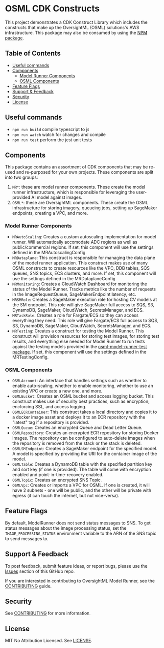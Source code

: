 # OSML CDK Constructs

This project demonstrates a CDK Construct Library which includes the constructs that make up the OversightML (OSML) solutions's AWS infrastructure. This package may also be consumed by using the [NPM package](https://www.npmjs.com/package/osml-cdk-constructs).

## Table of Contents

* [Useful commands](#useful-commands)
* [Components](#components)
  * [Model Runner Components](#model-runner-components)
  * [OSML Components](#osml-components)
* [Feature Flags](#feature-flags)
* [Support & Feedback](#support--feedback)
* [Security](#security)
* [License](#license)

## Useful commands

* `npm run build`   compile typescript to js
* `npm run watch`   watch for changes and compile
* `npm run test`    perform the jest unit tests

## Components

This package contains an assortment of CDK components that may be re-used and re-purposed for your own projects. These components are split into two groups:

1. `MR*`: these are model runner components. These create the model runner infrastructure, which is responsible for leveraging the user-provided AI model against images.
2. `OSML*`: these are OversightML components. These create the OSML infrastructure for storing imagery, queueing jobs, setting up SageMaker endpoints, creating a VPC, and more.

### Model Runner Components

* `MRAutoScaling`: Creates a custom autoscaling implementation for model runner. Will automatically accomodate ADC regions as well as public/commercial regions. If set, this component will use the settings defined in the MRAutoscalingConfig.
* `MRDataplane`: This construct is responsible for managing the data plane of the model runner application. This construct makes use of many OSML constructs to create resources like the VPC, DDB tables, SQS queues, SNS topics, ECS clusters, and more. If set, this component will use the settings defined in the MRDataplaneConfig
* `MRMonitoring`: Creates a CloudWatch Dashboard for monitoring the status of the Model Runner. Tracks metrics like the number of requests in the ImageRequestQueue, SageMakerEndpoint latency, etc.
* `MRSMRole`: Creates a SageMaker execution role for hosting CV models at the SM endpoint. This role will give SageMaker full access to SQS, S3, DynamoDB, SageMaker, CloudWatch, SecretsManager, and ECS.
* `MRTaskRole`: Creates a role for Fargate/ECS so they can access everything they need. This role will give Fargate/ECS full access to SQS, S3, DynamoDB, SageMaker, CloudWatch, SecretsManager, and ECS.
* `MRTesting`: Creates a construct for testing the Model Runner. This construct will provision resources for storing test images, for storing test results, and everything else needed for Model Runner to run tests against the testing models provided in the [osml-model-runner-test package](https://github.com/aws-solutions-library-samples/osml-model-runner-test). If set, this component will use the settings defined in the MRTestingConfig.

### OSML Components

* `OSMLAccount`: An interface that handles settings such as whether to enable auto-scaling, whether to enable monitoring, whether to use an existing VPC or create a new one, and more.
* `OSMLBucket`: Creates an OSML bucket and access logging bucket. This construct makes use of security best practices, such as encryption, encforcing SSL, and access logging.
* `OSMLECRContainer`: This construct takes a local directory and copies it to a docker image asset and deploys it to an ECR repository with the "latest" tag if a repository is provided.
* `OSMLQueue`: Creates an encrypted Queue and Dead Letter Queue.
* `OSMLRepository`: Creates an encrypted ECR repository for storing Docker images. The repository can be configured to auto-delete images when the repository is removed from the stack or the stack is deleted.
* `OSMLSMEndpoint`: Creates a SageMaker endpoint for the specified model. A model is specified by providing the URI for the container image of the model.
* `OSMLTable`: Creates a DynamoDB table with the specified partition key and sort key (if one is provided). The table will come with encryption enabled and point-in-time-recovery enabled.
* `OSMLTopic`: Creates an encrypted SNS Topic.
* `OSMLVpc`: Creates or imports a VPC for OSML. If one is created, it will have 2 subnets - one will be public, and the other will be private with egress (it can touch the internet, but not vice-versa).

## Feature Flags

By default, ModelRunner does not send status messages to SNS. To get status messages about the image processing status,
set the `IMAGE_PROCESSING_STATUS` environment variable to the ARN of the SNS topic to send messages to.

## Support & Feedback

To post feedback, submit feature ideas, or report bugs, please use the [Issues](https://github.com/aws-solutions-library-samples/osml-cdk-constructs/issues) section of this GitHub repo.

If you are interested in contributing to OversightML Model Runner, see the [CONTRIBUTING](CONTRIBUTING.md) guide.

## Security

See [CONTRIBUTING](CONTRIBUTING.md#security-issue-notifications) for more information.

## License

MIT No Attribution Licensed. See [LICENSE](LICENSE).
